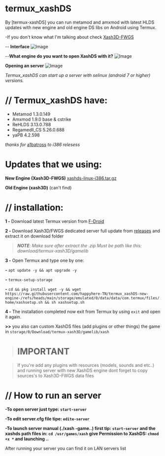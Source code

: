 # termux_xashDS


By [termux-xashDS] you can run metamod and amxmod with latest HLDS updates with new engine and old engine DS libs on Android using Termux.

-If you don't know what I'm talking about check [Xash3D-FWGS](https://github.com/FWGS/xash3d-fwgs)


-- **Interface**
![Image](https://github.com/user-attachments/assets/4431e5c3-1713-4d6a-93e1-986041694e04)
   
--**What engine do you want to open XashDS with it?**
![Image](https://github.com/user-attachments/assets/aec8c631-6454-4bb2-9dae-a9779f94775d)

**Opening an server**
![Image](https://github.com/user-attachments/assets/83c2b0f8-322f-431b-bb7f-54203ca23c9a)

_Termux_xashDS can start up a server with selinux (android 7 or higher) versions._

# **// Termux_xashDS have:**

- Metamod 1.3.0.149
- Amxmod 1.9.0 base & cstrike
- ReHLDS 3.13.0.788
- Regamedll_CS 5.26.0.688
- yaPB 4.2.598

_thanks for_ [a1batross](https://github.com/a1batross) _to i386 relesess_

# **Updates that we using:**

**New Engine (Xash3D-FWGS)** [xashds-linux-i386.tar.gz](https://github.com/FWGS/xash3d-fwgs/releases/tag/continuous)

**Old Engine (xash3D)** (can't find)

# **// installation:**

**1 -** Download latest Termux version from [F-Droid](https://f-droid.org/fr/packages/com.termux/)

**2 -** Download  Xash3D/FWGS dedicated server full update from [releases](https://github.com/happyhere-TN/termux_xashDS-new-engine-/releases) and extract it on download folder
>_**NOTE**: Make sure after extract the .zip Must be path like this:
>download/termux-xash3D/gamelib_

**3 -** Open Termux and type one by one:
     
**-** `apt update -y && apt upgrade -y`
    
 **-** `termux-setup-storage`
     
**-** `cd && pkg install wget -y && wget https://raw.githubusercontent.com/happyhere-TN/termux_xashDS-new-engine-/refs/heads/main/storage/emulated/0/data/data/com.termux/files/home/xashsetup.sh && sh xashsetup.sh`

**4 -** The installation completed now exit from Termux by using `exit` and open it again.

**>>** you also can custom XashDS files (add plugins or other things) the game in `storage/0/Download/termux-xash3D/gamelib/xash` 

># **IMPORTANT**

> If you're add any plugins with resources (models, sounds and etc..) and running server with new XashDS engine dont forget to copy sources's to Xash3D-FWGS data files 

# // How to run an server

**-To open server just type: `start-server`**

**-To edit server.cfg file tipe: `edite-server`**

**-To launch server manual (./xash -game..) first tip: `start-server` and the xashds path files in: `cd /usr/games/xash` give Permission to XashDS: `chmod +x *` and launching ..**

After running your server you can find it on LAN servers list
